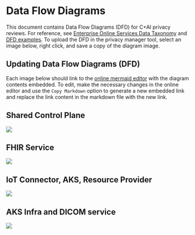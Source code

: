 # Data Flow Diagrams

This document contains Data Flow Diagrams (DFD) for C+AI privacy reviews.  For reference, see [Enterprise Online Services Data Taxonomy](https://aka.ms/EntOnlineSvcDataTaxonomy) and [DFD examples](http://aka.ms/privacyreview/dfdexamples).  To upload the DFD in the privacy manager tool, select an image below, right click, and save a copy of the diagram image.

## Updating Data Flow Diagrams (DFD)

Each image below should link to the [online mermaid editor](https://mermaid.live/) with the diagram contents embedded.  To edit, make the necessary changes in the online editor and use the ```Copy Markdown``` option to generate a new embedded link and replace the link content in the markdown file with the new link.

## Shared Control Plane

[![](https://mermaid.ink/img/pako:eNqVVNuOmzAQ_ZURz8kPRFWlJGwqtFk1XdS-wD4YGC6KsaltqNLN_nvHxrDbXTWiPNjgOXPmdvBzkMsCg01Qcvkrr5kycHxMRSpy3qAwqWCqTba_e4XwiFr2Kkd4YIJVqJ7IyApv3IZP1kv3WaVYV0ONjJs6ZIbFqIYmR53spTBKcjhxJl7ZNPkBPbOnLhPvAgeWqSb3APuUqIc8OShiQlFAPLw1qi6ZUzwpOTSFy9GaCGyzs6_sPPiU7_ECP1jPjQdVXGaMF5k376VupYZwB2to0bCCavHIrOG8EZU2UlEjPD4evwi9G81TYdTZSn8AxQew51NsFDiw5Ivb_Nm5pwDJvV3nuPonn5i-HcfcdpG3Eh0Nhl9Mk-vkKCvYTl8E8B0Ypwqf1uvP171lblHB3rXTrODuexTZ9UTr1yi6As33_31UayPRttjFjTUVblvspLpUqG4hfAXxRRts4cFP8jqP-5XF4bY5aVLDJNbQYUk072Af6FzZBPGI6zuR2JaM9f2bYhTBzLKgBO-gywWsN0GjSG2SI_wG1Mnyht2J1CngPNyAvVUrRfXDWOzwd3cXu411LoYHq4BU1bKmoBvy2f5maWBqbDENNvRaYGnvjzRIxQtB-4448K5oKKlgUzKucRWw3sj4IvL5YESFDaPrrvWnL38AyabpNA)](https://mermaid.live/edit/#pako:eNqVVNuOmzAQ_ZURz8kPRFWlJGwqtFk1XdS-wD4YGC6KsaltqNLN_nvHxrDbXTWiPNjgOXPmdvBzkMsCg01Qcvkrr5kycHxMRSpy3qAwqWCqTba_e4XwiFr2Kkd4YIJVqJ7IyApv3IZP1kv3WaVYV0ONjJs6ZIbFqIYmR53spTBKcjhxJl7ZNPkBPbOnLhPvAgeWqSb3APuUqIc8OShiQlFAPLw1qi6ZUzwpOTSFy9GaCGyzs6_sPPiU7_ECP1jPjQdVXGaMF5k376VupYZwB2to0bCCavHIrOG8EZU2UlEjPD4evwi9G81TYdTZSn8AxQew51NsFDiw5Ivb_Nm5pwDJvV3nuPonn5i-HcfcdpG3Eh0Nhl9Mk-vkKCvYTl8E8B0Ypwqf1uvP171lblHB3rXTrODuexTZ9UTr1yi6As33_31UayPRttjFjTUVblvspLpUqG4hfAXxRRts4cFP8jqP-5XF4bY5aVLDJNbQYUk072Af6FzZBPGI6zuR2JaM9f2bYhTBzLKgBO-gywWsN0GjSG2SI_wG1Mnyht2J1CngPNyAvVUrRfXDWOzwd3cXu411LoYHq4BU1bKmoBvy2f5maWBqbDENNvRaYGnvjzRIxQtB-4448K5oKKlgUzKucRWw3sj4IvL5YESFDaPrrvWnL38AyabpNA)

## FHIR Service

[![](https://mermaid.ink/img/pako:eNqVVdtymzAQ_ZUdnu0f8HQ648Rxy8RpXdPmBfIghMBMQHIlQceJ8-9dXaB2hlDMgxCrs0e7Z1fiNaAiY8EiyCvxh-6J1LDZJTzhtCoZ1wknJIuXL41ksFw94edLxpU3rL5F1qJrb_gpSZ6XFB4IJwWTT4ZHNWkhyWEPB0JUvK2IzoWsYceUaCRlCkGATw9TeRwx2ZaUwZqksqQeYJ6cqZbGaym4ZjyDqD1fJNIsLikVDdewE40uefEOk-9Li1p_DXdnS0hmQrUsz61P5p4d4ZE0lfagohIpqbLUL98KVQsFqxuYQ800yYgmXS6oZdGJFGkhUQxERWswdg9qyTDoxwYel-dAnKKc1VGXVMUbUcCy--oCY5y1JP5iX9723Cgt4nszektaqt9Vtx1uYgO_CXHVZ99XwIjUl8dJ9b5aBpKl1EowoIfxuUAObO0xfnPXbfBpPv98ujVR10wipamznsHdrzA04xbH72F4AmzKSx9nNb05aNf11VvYXjOh2UnPNoPoqDSr4cHX_OQa7wI3hd51Yuf2MburLuKcg9sAu5wpZemlqGCFyE4Zx4ptDGPAj9Po2hz-m7B9TYj8X-yTtJmqwRDR1ivb9eZVLtikDm-nI4m5o2vPTD4h_1GQuysMl4OPQO2ZHlm3J9wwdcUfhp3fJ5PKfelwLu-VTuOqXno4jSfDnYyT4cEswDaoSZnhn-_V3FRJoPesZkmwwGnGcnPxJ0HC3xDaHJCD3WUl3tLBIieVYrOANFpER057g0OtSoK3aO2tb38B2k-R1Q)](https://mermaid.live/edit/#pako:eNqVVdtymzAQ_ZUdnu0f8HQ648Rxy8RpXdPmBfIghMBMQHIlQceJ8-9dXaB2hlDMgxCrs0e7Z1fiNaAiY8EiyCvxh-6J1LDZJTzhtCoZ1wknJIuXL41ksFw94edLxpU3rL5F1qJrb_gpSZ6XFB4IJwWTT4ZHNWkhyWEPB0JUvK2IzoWsYceUaCRlCkGATw9TeRwx2ZaUwZqksqQeYJ6cqZbGaym4ZjyDqD1fJNIsLikVDdewE40uefEOk-9Li1p_DXdnS0hmQrUsz61P5p4d4ZE0lfagohIpqbLUL98KVQsFqxuYQ800yYgmXS6oZdGJFGkhUQxERWswdg9qyTDoxwYel-dAnKKc1VGXVMUbUcCy--oCY5y1JP5iX9723Cgt4nszektaqt9Vtx1uYgO_CXHVZ99XwIjUl8dJ9b5aBpKl1EowoIfxuUAObO0xfnPXbfBpPv98ujVR10wipamznsHdrzA04xbH72F4AmzKSx9nNb05aNf11VvYXjOh2UnPNoPoqDSr4cHX_OQa7wI3hd51Yuf2MburLuKcg9sAu5wpZemlqGCFyE4Zx4ptDGPAj9Po2hz-m7B9TYj8X-yTtJmqwRDR1ivb9eZVLtikDm-nI4m5o2vPTD4h_1GQuysMl4OPQO2ZHlm3J9wwdcUfhp3fJ5PKfelwLu-VTuOqXno4jSfDnYyT4cEswDaoSZnhn-_V3FRJoPesZkmwwGnGcnPxJ0HC3xDaHJCD3WUl3tLBIieVYrOANFpER057g0OtSoK3aO2tb38B2k-R1Q)

## IoT Connector, AKS, Resource Provider

[![](https://mermaid.ink/img/pako:eNqNVdtymzAQ_ZUdnuMf8HQ6Q-K0Yew0adzLA_Ag0MbWGCQqCWecy793hYBgO3Z4YaTds2fv4iXIFcdgGjwW6ilfM21h8ZDIRJo6W2lWrSGvjVUlahLEV-0ZwudaIyzrzORaVFYomSYStyjtmmBee-2ucFNnpHpcC21Qb0WO8beb6AGW_kIqxnhrEM4cieR77tnGxOF86YEwmXyF1z6KKyUt-biA699R5L739L2LoleoFBdEG87gXnGIOKGE3RFJo4AvI3mEsmSQyBVbkT7-jpQjg9BdiIu0PqA7Z7XcGYsl3KJlnFn2Ct6I4t6YQq2aLGBBh7QXjbEelIL8xZH65cKVmFulfQwU4b54UNyuJaML12U8aNjoavXGbQ8PW0lqjeYg1gc0qtY5urIkUipduvzjfnhgAj9IyArxjBxmpEvfYSdCe49k3zuhNJUVDsvlxcRbsqoS0vXKz3eLn8Btqxhg4BPXT8wixa03x2x_e1U6xHnGg0k4KG2BzOAx48KJabryhtKDxtC1LWKbbUs5xx38YXVhmyndnpqbj0h0FXfNhHuttoKjTsHJT5WqK-VpTOuJIqEl5N3LcqVMqQzMLinzsk0sbUhGjupH-8YzlwStJZOs2FmRm5i2FcLuRg4yURQuXl_2oyZcenUzyER3bruHbvpCj8IOxnisCUXTPFzt-5V279nZ56eBdpbnkPtFGVqcMNi47sRz903PwDJh_hVdjX8ufLcvozS4CEq3MILTX-slkQBJYNdYYhJM6chpk5IgkW-EqyuiwmsuKLZg-sgKgxcBq61a7mQeTK2usQPNBKNnomxRb_8BuGCM8A)](https://mermaid.live/edit#pako:eNqNVdtymzAQ_ZUdnuMf8HQ6Q-K0Yew0adzLA_Ag0MbWGCQqCWecy793hYBgO3Z4YaTds2fv4iXIFcdgGjwW6ilfM21h8ZDIRJo6W2lWrSGvjVUlahLEV-0ZwudaIyzrzORaVFYomSYStyjtmmBee-2ucFNnpHpcC21Qb0WO8beb6AGW_kIqxnhrEM4cieR77tnGxOF86YEwmXyF1z6KKyUt-biA699R5L739L2LoleoFBdEG87gXnGIOKGE3RFJo4AvI3mEsmSQyBVbkT7-jpQjg9BdiIu0PqA7Z7XcGYsl3KJlnFn2Ct6I4t6YQq2aLGBBh7QXjbEelIL8xZH65cKVmFulfQwU4b54UNyuJaML12U8aNjoavXGbQ8PW0lqjeYg1gc0qtY5urIkUipduvzjfnhgAj9IyArxjBxmpEvfYSdCe49k3zuhNJUVDsvlxcRbsqoS0vXKz3eLn8Btqxhg4BPXT8wixa03x2x_e1U6xHnGg0k4KG2BzOAx48KJabryhtKDxtC1LWKbbUs5xx38YXVhmyndnpqbj0h0FXfNhHuttoKjTsHJT5WqK-VpTOuJIqEl5N3LcqVMqQzMLinzsk0sbUhGjupH-8YzlwStJZOs2FmRm5i2FcLuRg4yURQuXl_2oyZcenUzyER3bruHbvpCj8IOxnisCUXTPFzt-5V279nZ56eBdpbnkPtFGVqcMNi47sRz903PwDJh_hVdjX8ufLcvozS4CEq3MILTX-slkQBJYNdYYhJM6chpk5IgkW-EqyuiwmsuKLZg-sgKgxcBq61a7mQeTK2usQPNBKNnomxRb_8BuGCM8A)

## AKS Infra and DICOM service
[![](https://mermaid.ink/img/pako:eNqlVktz2jAQ_is7PpNLj0ynMwSSjoeQEEh7sTnIkuxosGWqBy2E_PeuZJlXCXWnFz3W-_z2047fIlozHvWjvKx_0leiDDzMUpnKlRqWgkuTTJVYE8OhuS7g5uYL7IZWm7riCoa1NCjuwd23OHbrFNenON5BzvWaoh_b-rFZKeg_uyFbJnUy2FrFYfQ4X6TSS7raG0XyXNCKSFJwFfy8NEKYNFL0earW1bkshBS_UulLTe6V12MwX9MFfEYfXeo7jYzVERayHIwCSl6PCVpXHlHU8N6bD3hb1Uww1zNts0KR1SuQZQvZ2GZcSW64hjlXa0E5VtvknTz6rXMrDhm0pwtpJIPBCKY1g5ihE2E2vmGa0xWhy5AT3qzCT-BkIfx8ow2vYMINYcSQXcElX5Mi-ep3GBSONEeRHbpPLr9zQwiWGHapy7pAIMZzeMADmmN3TnDy7sg2GbkdmuwU17VVHqc2WjKKh0-TPYDQsbVkm5V1hmoKWxtqnzc3GFBaW2n6cIsqPXghWcmBIHmeLbcu9pJv1qS0JhnzDXwntjR_0PRDNp-XqfMk5A73JFOCLgJnG5ae4djAqFbJLCABU1WvBbvoGkEWMlfEoxy7kzbKUuMSmx2Q9NVgDZ9OyiEUaxjODm5D7xpKnOH5YavPzM619qFbvcCpxRUOLV1zk7FbF63ZxaR2OIwE0jTMJzzKWhtB9ZnZxTDYyCQeThw8LtKVfDKhf5Qtg54fYHQLN3AbLxxmJ4-xCy29AcsuePQ0b_pyGcujIXTM7Ss1Aj5B5GW5caCEePgYYS-7TPWuHv1wMUV39T0boLtNMy7_yq7j2fS_iojGfoBdS5Rsq1oK7EKAdtLc_NANX64TMJVqdS3AoeNRL0JeVUQw_Ft4SyVAGplXXvE06uOR8dyVl0apfEdVu0J7fsdcBlE_J6XmvYhYU883ku4FjZZ7NopUQfr-G1fHDn0)](https://mermaid.live/edit#pako:eNqlVktz2jAQ_is7PpNLj0ynMwSSjoeQEEh7sTnIkuxosGWqBy2E_PeuZJlXCXWnFz3W-_z2047fIlozHvWjvKx_0leiDDzMUpnKlRqWgkuTTJVYE8OhuS7g5uYL7IZWm7riCoa1NCjuwd23OHbrFNenON5BzvWaoh_b-rFZKeg_uyFbJnUy2FrFYfQ4X6TSS7raG0XyXNCKSFJwFfy8NEKYNFL0earW1bkshBS_UulLTe6V12MwX9MFfEYfXeo7jYzVERayHIwCSl6PCVpXHlHU8N6bD3hb1Uww1zNts0KR1SuQZQvZ2GZcSW64hjlXa0E5VtvknTz6rXMrDhm0pwtpJIPBCKY1g5ihE2E2vmGa0xWhy5AT3qzCT-BkIfx8ow2vYMINYcSQXcElX5Mi-ep3GBSONEeRHbpPLr9zQwiWGHapy7pAIMZzeMADmmN3TnDy7sg2GbkdmuwU17VVHqc2WjKKh0-TPYDQsbVkm5V1hmoKWxtqnzc3GFBaW2n6cIsqPXghWcmBIHmeLbcu9pJv1qS0JhnzDXwntjR_0PRDNp-XqfMk5A73JFOCLgJnG5ae4djAqFbJLCABU1WvBbvoGkEWMlfEoxy7kzbKUuMSmx2Q9NVgDZ9OyiEUaxjODm5D7xpKnOH5YavPzM619qFbvcCpxRUOLV1zk7FbF63ZxaR2OIwE0jTMJzzKWhtB9ZnZxTDYyCQeThw8LtKVfDKhf5Qtg54fYHQLN3AbLxxmJ4-xCy29AcsuePQ0b_pyGcujIXTM7Ss1Aj5B5GW5caCEePgYYS-7TPWuHv1wMUV39T0boLtNMy7_yq7j2fS_iojGfoBdS5Rsq1oK7EKAdtLc_NANX64TMJVqdS3AoeNRL0JeVUQw_Ft4SyVAGplXXvE06uOR8dyVl0apfEdVu0J7fsdcBlE_J6XmvYhYU883ku4FjZZ7NopUQfr-G1fHDn0)